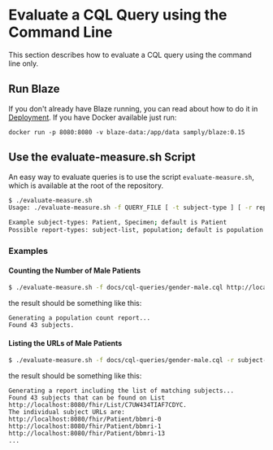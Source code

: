 # Evaluate a CQL Query using the Command Line

This section describes how to evaluate a CQL query using the command line only.

## Run Blaze

If you don't already have Blaze running, you can read about how to do it in [Deployment](../deployment/README.md). If you have Docker available just run:

```
docker run -p 8080:8080 -v blaze-data:/app/data samply/blaze:0.15
```

## Use the evaluate-measure.sh Script

An easy way to evaluate queries is to use the script `evaluate-measure.sh`, which is available at the root of the repository.

```sh
$ ./evaluate-measure.sh
Usage: ./evaluate-measure.sh -f QUERY_FILE [ -t subject-type ] [ -r report-type ] BASE

Example subject-types: Patient, Specimen; default is Patient
Possible report-types: subject-list, population; default is population 
```

### Examples

#### Counting the Number of Male Patients

```sh
$ ./evaluate-measure.sh -f docs/cql-queries/gender-male.cql http://localhost:8080/fhir 
```
the result should be something like this:

```text
Generating a population count report...
Found 43 subjects.
```

#### Listing the URLs of Male Patients

```sh
$ ./evaluate-measure.sh -f docs/cql-queries/gender-male.cql -r subject-list http://localhost:8080/fhir 
```
the result should be something like this:

```text
Generating a report including the list of matching subjects...
Found 43 subjects that can be found on List http://localhost:8080/fhir/List/C7UW434TIAF7CDYC.
The individual subject URLs are:
http://localhost:8080/fhir/Patient/bbmri-0
http://localhost:8080/fhir/Patient/bbmri-1
http://localhost:8080/fhir/Patient/bbmri-13
...
```
